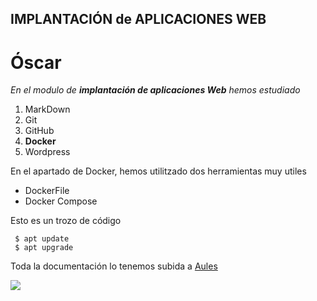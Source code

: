 ## IMPLANTACIÓN de APLICACIONES WEB
# Óscar
*En el modulo de **implantación de aplicaciones Web** hemos estudiado*
1. MarkDown
2. Git
3. GitHub
4. **Docker**
5. Wordpress
  
En el apartado de Docker, hemos utilitzado dos herramientas muy utiles  

- DockerFile
- Docker Compose  

Esto es un trozo de código  
```
 $ apt update 
 $ apt upgrade  
```
Toda la documentación lo tenemos subida a [Aules](https://aules.edu.gva.es/)  

![](https://portal.edu.gva.es/aules/wp-content/uploads/sites/644/2020/12/logo_aulesnew.png)
